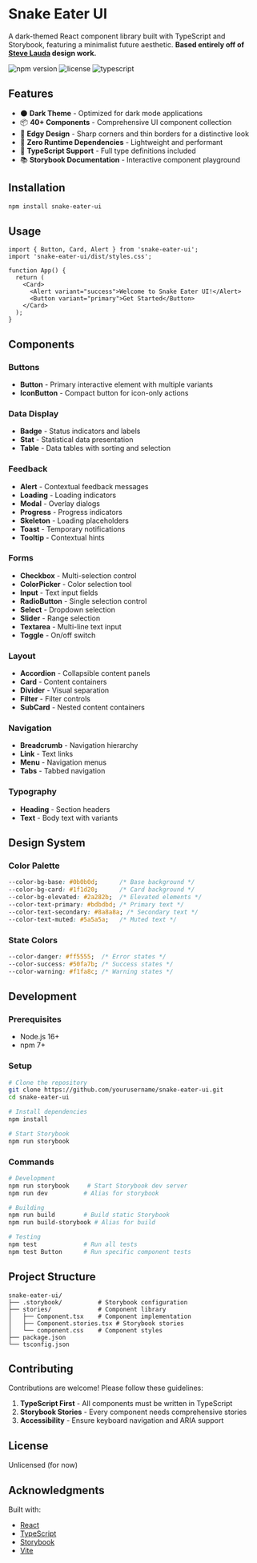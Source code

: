 # Snake Eater UI

A dark-themed React component library built with TypeScript and Storybook, featuring a minimalist future aesthetic.
**Based entirely off of [Steve Lauda](https://x.com/stevelauda_) design work.**

![npm version](https://img.shields.io/npm/v/snake-eater-ui)
![license](https://img.shields.io/npm/l/snake-eater-ui)
![typescript](https://img.shields.io/badge/TypeScript-Ready-blue)

## Features

- 🌑 **Dark Theme** - Optimized for dark mode applications
- 📦 **40+ Components** - Comprehensive UI component collection
- 🎨 **Edgy Design** - Sharp corners and thin borders for a distinctive look
- 🚀 **Zero Runtime Dependencies** - Lightweight and performant
- 📝 **TypeScript Support** - Full type definitions included
- 📚 **Storybook Documentation** - Interactive component playground

## Installation

```bash
npm install snake-eater-ui
```

## Usage

```tsx
import { Button, Card, Alert } from 'snake-eater-ui';
import 'snake-eater-ui/dist/styles.css';

function App() {
  return (
    <Card>
      <Alert variant="success">Welcome to Snake Eater UI!</Alert>
      <Button variant="primary">Get Started</Button>
    </Card>
  );
}
```

## Components

### Buttons
- **Button** - Primary interactive element with multiple variants
- **IconButton** - Compact button for icon-only actions

### Data Display
- **Badge** - Status indicators and labels
- **Stat** - Statistical data presentation
- **Table** - Data tables with sorting and selection

### Feedback
- **Alert** - Contextual feedback messages
- **Loading** - Loading indicators
- **Modal** - Overlay dialogs
- **Progress** - Progress indicators
- **Skeleton** - Loading placeholders
- **Toast** - Temporary notifications
- **Tooltip** - Contextual hints

### Forms
- **Checkbox** - Multi-selection control
- **ColorPicker** - Color selection tool
- **Input** - Text input fields
- **RadioButton** - Single selection control
- **Select** - Dropdown selection
- **Slider** - Range selection
- **Textarea** - Multi-line text input
- **Toggle** - On/off switch

### Layout
- **Accordion** - Collapsible content panels
- **Card** - Content containers
- **Divider** - Visual separation
- **Filter** - Filter controls
- **SubCard** - Nested content containers

### Navigation
- **Breadcrumb** - Navigation hierarchy
- **Link** - Text links
- **Menu** - Navigation menus
- **Tabs** - Tabbed navigation

### Typography
- **Heading** - Section headers
- **Text** - Body text with variants

## Design System

### Color Palette

```css
--color-bg-base: #0b0b0d;      /* Base background */
--color-bg-card: #1f1d20;      /* Card background */
--color-bg-elevated: #2a282b;  /* Elevated elements */
--color-text-primary: #bdbdbd; /* Primary text */
--color-text-secondary: #8a8a8a; /* Secondary text */
--color-text-muted: #5a5a5a;   /* Muted text */
```

### State Colors

```css
--color-danger: #ff5555;  /* Error states */
--color-success: #50fa7b; /* Success states */
--color-warning: #f1fa8c; /* Warning states */
```

## Development

### Prerequisites

- Node.js 16+
- npm 7+

### Setup

```bash
# Clone the repository
git clone https://github.com/yourusername/snake-eater-ui.git
cd snake-eater-ui

# Install dependencies
npm install

# Start Storybook
npm run storybook
```

### Commands

```bash
# Development
npm run storybook     # Start Storybook dev server
npm run dev          # Alias for storybook

# Building
npm run build        # Build static Storybook
npm run build-storybook # Alias for build

# Testing
npm test             # Run all tests
npm test Button      # Run specific component tests
```

## Project Structure

```
snake-eater-ui/
├── .storybook/          # Storybook configuration
├── stories/             # Component library
│   ├── Component.tsx    # Component implementation
│   ├── Component.stories.tsx # Storybook stories
│   └── component.css    # Component styles
├── package.json
└── tsconfig.json
```

## Contributing

Contributions are welcome! Please follow these guidelines:

1. **TypeScript First** - All components must be written in TypeScript
5. **Storybook Stories** - Every component needs comprehensive stories
6. **Accessibility** - Ensure keyboard navigation and ARIA support

## License

Unlicensed (for now)

## Acknowledgments

Built with:
- [React](https://reactjs.org/)
- [TypeScript](https://www.typescriptlang.org/)
- [Storybook](https://storybook.js.org/)
- [Vite](https://vitejs.dev/)